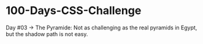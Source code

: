 # 100-Days-CSS-Challenge
Day #03 -> The Pyramide: Not as challenging as the real pyramids in Egypt, but the shadow path is not easy.<br><br>
